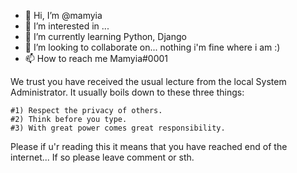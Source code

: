 - 👋 Hi, I’m @mamyia
- 👀 I’m interested in ...
- 🌱 I’m currently learning Python, Django
- 💞️ I’m looking to collaborate on... nothing i'm fine where i am :)
- 📫 How to reach me Mamyia#0001

We trust you have received the usual lecture from the local System
Administrator. It usually boils down to these three things:

    #1) Respect the privacy of others.
    #2) Think before you type.
    #3) With great power comes great responsibility.

Please if u'r reading this it means that you have reached end of the internet... If so please leave comment or sth.
